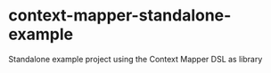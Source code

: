 # context-mapper-standalone-example
Standalone example project using the Context Mapper DSL as library
